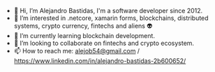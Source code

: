 - 👋 Hi, I’m Alejandro Bastidas, I'm a software developer since 2012.
- 👀 I’m interested in .netcore, xamarin forms, blockchains, distributed systems, crypto currency, fintechs and aliens 👽
- 🌱 I’m currently learning blockchain development.
- 💞️ I’m looking to collaborate on fintechs and crypto ecosystem.
- 📫 How to reach me: alejob54@gmail.com / https://www.linkedin.com/in/alejandro-bastidas-2b600652/

<!---
alejob54/alejob54 is a ✨ special ✨ repository because its `README.md` (this file) appears on your GitHub profile.
You can click the Preview link to take a look at your changes.
--->
